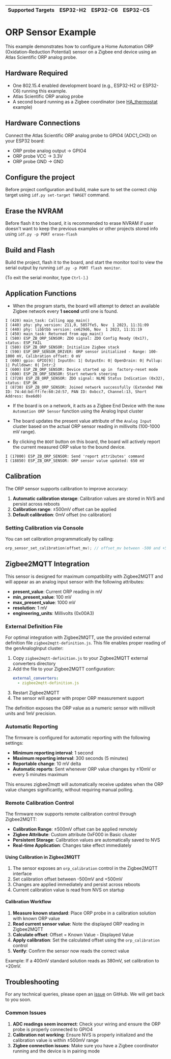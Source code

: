 | Supported Targets | ESP32-H2 | ESP32-C6 | ESP32-C5 |
| ----------------- | -------- | -------- | -------- |

# ORP Sensor Example

This example demonstrates how to configure a Home Automation ORP (Oxidation-Reduction Potential) sensor on a Zigbee end device using an Atlas Scientific ORP analog probe.

## Hardware Required

* One 802.15.4 enabled development board (e.g., ESP32-H2 or ESP32-C6) running this example.
* Atlas Scientific ORP analog probe
* A second board running as a Zigbee coordinator (see [HA_thermostat](../HA_thermostat/) example)

## Hardware Connections

Connect the Atlas Scientific ORP analog probe to GPIO4 (ADC1_CH3) on your ESP32 board:
- ORP probe analog output → GPIO4
- ORP probe VCC → 3.3V
- ORP probe GND → GND

## Configure the project

Before project configuration and build, make sure to set the correct chip target using `idf.py set-target TARGET` command.

## Erase the NVRAM

Before flash it to the board, it is recommended to erase NVRAM if user doesn't want to keep the previous examples or other projects stored info
using `idf.py -p PORT erase-flash`

## Build and Flash

Build the project, flash it to the board, and start the monitor tool to view the serial output by running `idf.py -p PORT flash monitor`.

(To exit the serial monitor, type ``Ctrl-]``.)

## Application Functions

- When the program starts, the board will attempt to detect an available Zigbee network every **1 second** until one is found.

```
I (420) main_task: Calling app_main()
I (440) phy: phy_version: 211,0, 5857fe5, Nov  1 2023, 11:31:09
I (440) phy: libbtbb version: ce629d6, Nov  1 2023, 11:31:19
I (450) main_task: Returned from app_main()
I (580) ESP_ZB_ORP_SENSOR: ZDO signal: ZDO Config Ready (0x17), status: ESP_FAIL
I (580) ESP_ZB_ORP_SENSOR: Initialize Zigbee stack
I (590) ESP_ORP_SENSOR_DRIVER: ORP sensor initialized - Range: 100-1000 mV, Calibration offset: 0 mV
I (600) gpio: GPIO[9]| InputEn: 1| OutputEn: 0| OpenDrain: 0| Pullup: 1| Pulldown: 0| Intr:2
I (600) ESP_ZB_ORP_SENSOR: Device started up in  factory-reset mode
I (600) ESP_ZB_ORP_SENSOR: Start network steering
I (3720) ESP_ZB_ORP_SENSOR: ZDO signal: NLME Status Indication (0x32), status: ESP_OK
I (8730) ESP_ZB_ORP_SENSOR: Joined network successfully (Extended PAN ID: 74:4d:bd:ff:fe:60:2d:57, PAN ID: 0xbcc7, Channel:13, Short Address: 0xe6d0)
```

- If the board is on a network, it acts as a Zigbee End Device with the `Home Automation ORP Sensor` function using the Analog Input cluster

- The board updates the present value attribute of the `Analog Input` cluster based on the actual ORP sensor reading in millivolts (100-1000 mV range).

- By clicking the `BOOT` button on this board, the board will actively report the current measured ORP value to the bound device.
```
I (17800) ESP_ZB_ORP_SENSOR: Send 'report attributes' command
I (18850) ESP_ZB_ORP_SENSOR: ORP sensor value updated: 650 mV
```

## Calibration

The ORP sensor supports calibration to improve accuracy:

1. **Automatic calibration storage**: Calibration values are stored in NVS and persist across reboots
2. **Calibration range**: ±500mV offset can be applied
3. **Default calibration**: 0mV offset (no calibration)

### Setting Calibration via Console

You can set calibration programmatically by calling:
```c
orp_sensor_set_calibration(offset_mv); // offset_mv between -500 and +500
```

## Zigbee2MQTT Integration

This sensor is designed for maximum compatibility with Zigbee2MQTT and will appear as an analog input sensor with the following attributes:

- **present_value**: Current ORP reading in mV
- **min_present_value**: 100 mV
- **max_present_value**: 1000 mV
- **resolution**: 1 mV
- **engineering_units**: Millivolts (0x00A3)

### External Definition File

For optimal integration with Zigbee2MQTT, use the provided external definition file `zigbee2mqtt-definition.js`. This file enables proper reading of the genAnalogInput cluster:

1. Copy `zigbee2mqtt-definition.js` to your Zigbee2MQTT external converters directory
2. Add the file to your Zigbee2MQTT configuration:
   ```yaml
   external_converters:
     - zigbee2mqtt-definition.js
   ```
3. Restart Zigbee2MQTT
4. The sensor will appear with proper ORP measurement support

The definition exposes the ORP value as a numeric sensor with millivolt units and 1mV precision.

### Automatic Reporting

The firmware is configured for automatic reporting with the following settings:
- **Minimum reporting interval**: 1 second
- **Maximum reporting interval**: 300 seconds (5 minutes)
- **Reportable change**: 10 mV delta
- **Automatic reports**: Sent whenever ORP value changes by ±10mV or every 5 minutes maximum

This ensures zigbee2mqtt will automatically receive updates when the ORP value changes significantly, without requiring manual polling.

### Remote Calibration Control

The firmware now supports remote calibration control through Zigbee2MQTT:

- **Calibration Range**: ±500mV offset can be applied remotely
- **Zigbee Attribute**: Custom attribute 0xF000 in Basic cluster
- **Persistent Storage**: Calibration values are automatically saved to NVS
- **Real-time Application**: Changes take effect immediately

#### Using Calibration in Zigbee2MQTT

1. The sensor exposes an `orp_calibration` control in the Zigbee2MQTT interface
2. Set calibration offset between -500mV and +500mV
3. Changes are applied immediately and persist across reboots
4. Current calibration value is read from NVS on startup

#### Calibration Workflow

1. **Measure known standard**: Place ORP probe in a calibration solution with known ORP value
2. **Read current sensor value**: Note the displayed ORP reading in Zigbee2MQTT
3. **Calculate offset**: Offset = Known Value - Displayed Value
4. **Apply calibration**: Set the calculated offset using the `orp_calibration` control
5. **Verify**: Confirm the sensor now reads the correct value

Example: If a 400mV standard solution reads as 380mV, set calibration to +20mV.

## Troubleshooting

For any technical queries, please open an [issue](https://github.com/espressif/esp-zigbee-sdk/issues) on GitHub. We will get back to you soon.

### Common Issues

1. **ADC readings seem incorrect**: Check your wiring and ensure the ORP probe is properly connected to GPIO4
2. **Calibration not working**: Ensure NVS is properly initialized and the calibration value is within ±500mV range
3. **Zigbee connection issues**: Make sure you have a Zigbee coordinator running and the device is in pairing mode
